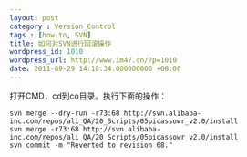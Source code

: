 ```yaml
---
layout: post
category : Version_Control
tags : [how-to, SVN]
title: 如何对SVN进行回滚操作
wordpress_id: 1010
wordpress_url: http://www.im47.cn/?p=1010
date: 2011-09-29 14:18:34.000000000 +08:00
---
```

打开CMD，cd到co目录。执行下面的操作：

	svn merge --dry-run -r73:68 http://svn.alibaba-inc.com/repos/ali_QA/20_Scripts/05picassowr_v2.0/install
	svn merge -r73:68 http://svn.alibaba-inc.com/repos/ali_QA/20_Scripts/05picassowr_v2.0/install
	svn commit -m "Reverted to revision 68."